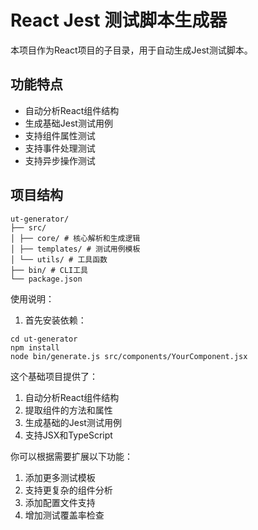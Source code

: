 # React Jest 测试脚本生成器

本项目作为React项目的子目录，用于自动生成Jest测试脚本。

## 功能特点
- 自动分析React组件结构
- 生成基础Jest测试用例
- 支持组件属性测试
- 支持事件处理测试
- 支持异步操作测试

## 项目结构

```
ut-generator/
├── src/
│ ├── core/ # 核心解析和生成逻辑
│ ├── templates/ # 测试用例模板
│ └── utils/ # 工具函数
├── bin/ # CLI工具
└── package.json
```

使用说明：

1. 首先安装依赖：
```
cd ut-generator
npm install
node bin/generate.js src/components/YourComponent.jsx
```


这个基础项目提供了：
1. 自动分析React组件结构
2. 提取组件的方法和属性
3. 生成基础的Jest测试用例
4. 支持JSX和TypeScript

你可以根据需要扩展以下功能：
1. 添加更多测试模板
2. 支持更复杂的组件分析
3. 添加配置文件支持
4. 增加测试覆盖率检查